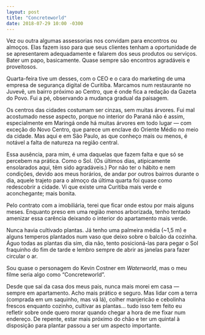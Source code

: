 ```yaml
---
layout: post
title: "Concreteworld"
date: 2018-07-29 10:00 -0300
---
```

Vez ou outra algumas assessorias nos convidam para encontros ou almoços. Elas fazem isso para que seus clientes tenham a oportunidade de se apresentarem adequadamente e falarem dos seus produtos ou serviços. Bater um papo, basicamente. Quase sempre são encontros agradáveis e proveitosos.

Quarta-feira tive um desses, com o CEO e o cara do marketing de uma empresa de segurança digital de Curitiba. Marcamos num restaurante no Juvevê, um bairro próximo ao Centro, que é onde fica a redação da Gazeta do Povo. Fui a pé, observando a mudança gradual da paisagem.

Os centros das cidades costumam ser cinzas, sem muitas árvores. Fui mal acostumado nesse aspecto, porque no interior do Paraná não é assim, especialmente em Maringá onde há muitas árvores em todo lugar — com exceção do Novo Centro, que parece um enclave do Oriente Médio no meio da cidade. Mas aqui e em São Paulo, as que conheço mais ou menos, é notável a falta de natureza na região central.

Essa ausência, para mim, é uma daquelas que fazem falta e que só se percebem na prática. Como o Sol. (Os últimos dias, atipicamente ensolarados aqui, têm sido agradáveis.) Por não ter o hábito e nem condições, devido aos meus horários, de andar por outros bairros durante o dia, aquele trajeto para o almoço da última quarta foi quase como redescobrir a cidade. Vi que existe uma Curitiba mais verde e aconchegante; mais bonita.

Pelo contrato com a imobiliária, terei que ficar onde estou por mais alguns meses. Enquanto preso em uma região menos arborizada, tenho tentado amenizar essa carência deixando o interior do apartamento mais verde.

Nunca havia cultivado plantas. Já tenho uma palmeira média (~1,5 m) e alguns temperos plantados num vaso que deixo sobre o balcão da cozinha. Águo todas as plantas dia sim, dia não, tento posicioná-las para pegar o Sol fraquinho do fim de tarde e lembro sempre de abrir as janelas para fazer circular o ar.

Sou quase o personagem do Kevin Costner em _Waterworld_, mas o meu filme seria algo como “Concreteworld”.

Desde que saí da casa dos meus pais, nunca mais morei em casa — sempre em apartamento. Acho mais prático e seguro. Mas lidar com a terra (comprada em um saquinho, mas vá lá), colher manjericão e cebolinha frescos enquanto cozinho, cultivar as plantas… tudo isso tem feito eu refletir sobre onde quero morar quando chegar a hora de me fixar num endereço. De repente, estar mais próximo do chão e ter um quintal à disposição para plantar passou a ser um aspecto importante.
